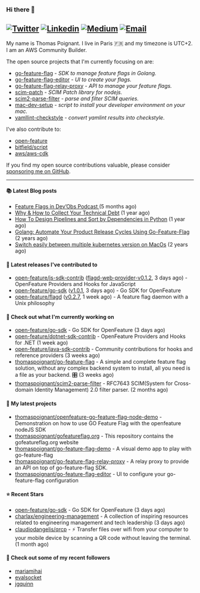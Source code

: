 ### Hi there 👋
[![Twitter](https://img.shields.io/twitter/follow/thomaspoignant?label=Twitter&style=social)](https://twitter.com/thomaspoignant)
[![Linkedin](https://img.shields.io/badge/LinkedIn--_.svg?style=social&logo=linkedin)](https://www.linkedin.com/in/poignantthomas/)
[![Medium](https://img.shields.io/badge/medium--_.svg?style=social&logo=medium)](https://thomaspoignant.medium.com/)
[![Email](https://img.shields.io/badge/email--_.svg?logo=Gmail&style=social)](mailto:thomas.poignant@gmail.com)
-----------

My name is Thomas Poignant. I live in Paris 🇫🇷 and my timezone is UTC+2.  
I am an AWS Community Builder.

The open source projects that I'm currently focusing on are:
- [go-feature-flag](https://github.com/thomaspoignant/go-feature-flag) _- SDK to manage feature flags in Golang._
- [go-feature-flag-editor](https://github.com/thomaspoignant/go-feature-flag-editor) _- UI to create your flags._
- [go-feature-flag-relay-proxy](https://github.com/thomaspoignant/go-feature-flag-relay-proxy) _- API to manage your feature flags._
- [scim-patch](https://github.com/thomaspoignant/scim-patch) _- SCIM Patch library for nodejs._
- [scim2-parse-filter](https://github.com/thomaspoignant/scim2-parse-filter) _- parse and filter SCIM queries._
- [mac-dev-setup](https://github.com/thomaspoignant/mac-dev-setup) _- script to install your developer environment on your mac._
- [yamllint-checkstyle](https://github.com/thomaspoignant/yamllint-checkstyle) _- convert yamlint results into checkstyle_.

I've also contribute to:
- [open-feature](https://github.com/open-feature)
- [bitfield/script](https://github.com/bitfield/script)
- [aws/aws-cdk](https://github.com/aws/aws-cdk)

If you find my open source contributions valuable, please consider [sponsoring me on GitHub](https://github.com/sponsors/thomaspoignant/).

-----------

#### 📚 Latest Blog posts

- [ Feature Flags in Dev’Obs Podcast ](https://thomaspoignant.medium.com/feature-flags-in-devobs-podcast-ec11079f8a4b?source=rss-9a58464dd8e9------2) (5 months ago)
- [Why &amp; How to Collect Your Technical Debt](https://medium.com/geekculture/why-how-to-collect-your-technical-debt-bd917960eee?source=rss-9a58464dd8e9------2) (1 year ago)
- [How To Design Pipelines and Sort by Dependencies in Python](https://betterprogramming.pub/how-to-design-pipelines-and-sort-by-dependencies-in-python-ed876495a826?source=rss-9a58464dd8e9------2) (1 year ago)
- [Golang: Automate Your Product Release Cycles Using Go-Feature-Flag](https://betterprogramming.pub/automate-your-product-release-cycles-using-go-feature-flag-6ab73f869f?source=rss-9a58464dd8e9------2) (2 years ago)
- [Switch easily between multiple kubernetes version on MacOs](https://faun.pub/switch-easily-between-multiple-kubernetes-version-on-macos-9d61b9bc8287?source=rss-9a58464dd8e9------2) (2 years ago)

#### 🚀 Latest releases I've contributed to

- [open-feature/js-sdk-contrib](https://github.com/open-feature/js-sdk-contrib) ([flagd-web-provider-v0.1.2](https://github.com/open-feature/js-sdk-contrib/releases/tag/flagd-web-provider-v0.1.2), 3 days ago) - OpenFeature Providers and Hooks for JavaScript
- [open-feature/go-sdk](https://github.com/open-feature/go-sdk) ([v1.0.1](https://github.com/open-feature/go-sdk/releases/tag/v1.0.1), 3 days ago) - Go SDK for OpenFeature
- [open-feature/flagd](https://github.com/open-feature/flagd) ([v0.2.7](https://github.com/open-feature/flagd/releases/tag/v0.2.7), 1 week ago) - A feature flag daemon with a Unix philosophy

#### 👷 Check out what I'm currently working on

- [open-feature/go-sdk](https://github.com/open-feature/go-sdk) - Go SDK for OpenFeature (3 days ago)
- [open-feature/dotnet-sdk-contrib](https://github.com/open-feature/dotnet-sdk-contrib) - OpenFeature Providers and Hooks for .NET (1 week ago)
- [open-feature/java-sdk-contrib](https://github.com/open-feature/java-sdk-contrib) - Community contributions for hooks and reference providers (3 weeks ago)
- [thomaspoignant/go-feature-flag](https://github.com/thomaspoignant/go-feature-flag) - A simple and complete feature flag solution, without any complex backend system to install, all you need is a file as your backend. 🎛️ (3 weeks ago)
- [thomaspoignant/scim2-parse-filter](https://github.com/thomaspoignant/scim2-parse-filter) - RFC7643 SCIM(System for Cross-domain Identity Management) 2.0 filter parser. (2 months ago)


#### 🌱 My latest projects

- [thomaspoignant/openfeature-go-feature-flag-node-demo](https://github.com/thomaspoignant/openfeature-go-feature-flag-node-demo) - Demonstration on how to use GO Feature Flag with the openfeature nodeJS SDK
- [thomaspoignant/gofeatureflag.org](https://github.com/thomaspoignant/gofeatureflag.org) - This repository contains the gofeatureflag.org website
- [thomaspoignant/go-feature-flag-demo](https://github.com/thomaspoignant/go-feature-flag-demo) - A visual demo app to play with go-feature-flag
- [thomaspoignant/go-feature-flag-relay-proxy](https://github.com/thomaspoignant/go-feature-flag-relay-proxy) - A relay proxy to provide an API on top of go-feature-flag SDK.
- [thomaspoignant/go-feature-flag-editor](https://github.com/thomaspoignant/go-feature-flag-editor) - UI to configure your go-feature-flag configuration

#### ⭐ Recent Stars

- [open-feature/go-sdk](https://github.com/open-feature/go-sdk) - Go SDK for OpenFeature (3 days ago)
- [charlax/engineering-management](https://github.com/charlax/engineering-management) - A collection of inspiring resources related to engineering management and tech leadership (3 days ago)
- [claudiodangelis/qrcp](https://github.com/claudiodangelis/qrcp) - :zap: Transfer files over wifi from your computer to your mobile device by scanning a QR code without leaving the terminal. (1 month ago)


#### 👯 Check out some of my recent followers

- [mariamihai](https://github.com/mariamihai)
- [evalsocket](https://github.com/evalsocket)
- [jgquinn](https://github.com/jgquinn)
